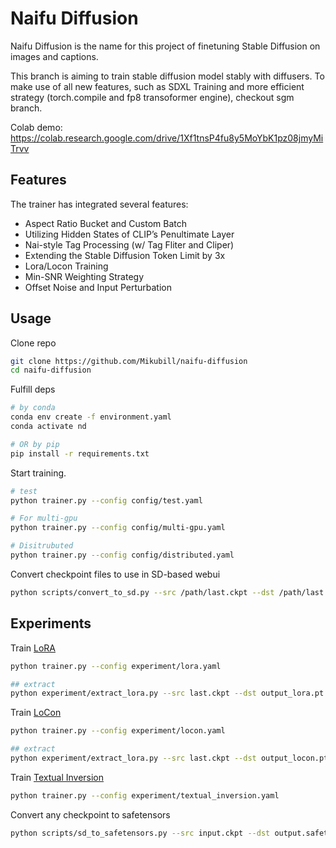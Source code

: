 # Naifu Diffusion

Naifu Diffusion is the name for this project of finetuning Stable Diffusion on images and captions.

This branch is aiming to train stable diffusion model stably with diffusers. To make use of all new features, such as SDXL Training and more efficient strategy (torch.compile and fp8 transoformer engine), checkout sgm branch.

Colab demo: https://colab.research.google.com/drive/1Xf1tnsP4fu8y5MoYbK1pz08jmyMiTrvv

## Features

The trainer has integrated several features:

* Aspect Ratio Bucket and Custom Batch
* Utilizing Hidden States of CLIP’s Penultimate Layer
* Nai-style Tag Processing (w/ Tag Fliter and Cliper)
* Extending the Stable Diffusion Token Limit by 3x
* Lora/Locon Training
* Min-SNR Weighting Strategy
* Offset Noise and Input Perturbation

## Usage

Clone repo

```bash
git clone https://github.com/Mikubill/naifu-diffusion
cd naifu-diffusion
```

Fulfill deps

```bash
# by conda
conda env create -f environment.yaml
conda activate nd

# OR by pip
pip install -r requirements.txt
```

Start training.

```bash
# test
python trainer.py --config config/test.yaml

# For multi-gpu
python trainer.py --config config/multi-gpu.yaml

# Disitrubuted
python trainer.py --config config/distributed.yaml
```

Convert checkpoint files to use in SD-based webui

```bash
python scripts/convert_to_sd.py --src /path/last.ckpt --dst /path/last.ckpt
```

## Experiments

Train [LoRA](https://arxiv.org/abs/2106.09685)

```bash
python trainer.py --config experiment/lora.yaml

## extract 
python experiment/extract_lora.py --src last.ckpt --dst output_lora.pt
```

Train [LoCon](https://github.com/KohakuBlueleaf/LoCon)

```bash
python trainer.py --config experiment/locon.yaml

## extract 
python experiment/extract_lora.py --src last.ckpt --dst output_locon.pt
```

Train [Textual Inversion](https://textual-inversion.github.io)

```bash
python trainer.py --config experiment/textual_inversion.yaml
```

Convert any checkpoint to safetensors
```bash
python scripts/sd_to_safetensors.py --src input.ckpt --dst output.safetensors
```
